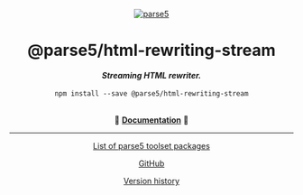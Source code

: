 <p align="center">
    <a href="https://github.com/parse5/parse5-fork">
        <img src="https://raw.github.com/parse5/parse5-fork/master/media/logo.png" alt="parse5" />
    </a>
</p>

<div align="center">
<h1>@parse5/html-rewriting-stream</h1>
<i><b>Streaming HTML rewriter.</b></i>
</div>
<br>

<div align="center">
<code>npm install --save @parse5/html-rewriting-stream</code>
</div>
<br>

<p align="center">
  📖 <a href="https://github.com/parse5/parse5-fork/tree/master/packages/html-rewriting-stream/docs/index.md"><b>Documentation</b></a> 📖
</p>

---

<p align="center">
  <a href="https://github.com/parse5/parse5-fork/tree/master/docs/list-of-packages.md">List of parse5 toolset packages</a>
</p>

<p align="center">
    <a href="https://github.com/parse5/parse5-fork">GitHub</a>
</p>

<p align="center">
    <a href="https://github.com/parse5/parse5-fork/tree/master/docs/version-history.md">Version history</a>
</p>
